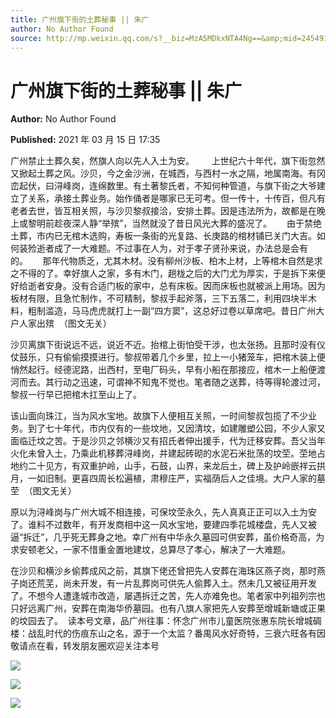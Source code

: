 ```yaml
---
title: 广州旗下街的土葬秘事 || 朱广
author: No Author Found
source: http://mp.weixin.qq.com/s?__biz=MzA5MDkxNTA4Ng==&amp;mid=2454910783&amp;idx=1&amp;sn=0b162555f89ff185500f8f90f76a7b2c&amp;chksm=87a23f5eb0d5b648577b9de6037120203df37ba02e1060842a6ea2ba2fd96f8e4011bf0f32de#rd
---
```


# 广州旗下街的土葬秘事 || 朱广

**Author:** No Author Found

**Published:** 2021 年 03 月 15 日 17:35

广州禁止土葬久矣，然旗人向以先人入土为安。       上世纪六十年代，旗下街忽然又掀起土葬之风。沙贝，今之金沙洲，在城西，与西村一水之隔，地属南海。有冈峦起伏，曰浔峰岗，连绵数里。有土著黎氏者，不知何种管道，与旗下街之大爷建立了关系，承接土葬业务。始作俑者是哪家已无可考。但一传十，十传百，但凡有老者去世，皆互相关照，与沙贝黎叔接洽，安排土葬。因是违法所为，故都是在晚上或黎明前趁夜深人静“举殡”，当然就没了昔日风光大葬的盛况了。      由于禁绝土葬，市内已无棺木选购，寿板一条街的光复路、长庚路的棺材铺已关门大吉。如何装殓逝者成了一大难题。不过事在人为，对于孝子贤孙来说，办法总是会有的。      那年代物质乏，尤其木材。没有柳州沙板、柏木上材，上等棺木自然是求之不得的了。幸好旗人之家，多有木门，趟栊之后的大门尤为厚实，于是拆下来便好给逝者安身。没有合适门板的家中，总有床板。因而床板也就被派上用场。因为板材有限，且急忙制作，不可精制，黎叔手起斧落，三下五落二，利用四块半木料，粗制滥造，马马虎虎就打上一副“四方窦”，这总好过卷以草席吧。昔日广州大户人家出殡  （图文无关）

沙贝离旗下街说远不远，说近不近。抬棺上街怕受干涉，也太张扬。且那时没有仪仗鼓乐，只有偷偷摸摸进行。黎叔带着几个乡里，拉上一小猪笼车，把棺木装上便悄然起行。经德泥路，出西村，至电厂码头，早有小船在那接应，棺木一上船便渡河而去。其行动之迅速，可谓神不知鬼不觉也。笔者随之送葬，待等得轮渡过河，黎叔一行早已把棺木扛至山上了。

该山面向珠江，当为风水宝地。故旗下人便相互关照，一时间黎叔包揽了不少业务。到了七十年代，市内仅有的一些坟地，又因清坟，如建雕塑公园，不少人家又面临迁坟之苦。于是沙贝之邻横沙又有招氏者伸出援手，代为迁移安葬。吾父当年火化未曾入土，乃乘此机移葬浔峰岗，并建起砖砌的水泥石米批荡的坟茔。茔地占地约二十见方，有双重护岭，山手，石鼓，山界，来龙后土，碑上及护岭嵌祥云拱月，一如旧制。更喜四周长松遍植，肃穆庄严，实福荫后人之佳境。大户人家的墓茔  （图文无关）

原以为浔峰岗与广州大城不相连接，可保坟茔永久，先人真真正正可以入土为安了。谁料不过数年，有开发商相中这一风水宝地，要建四季花城楼盘，先人又被逼“拆迁”，几乎死无葬身之地。幸广州有中华永久墓园可供安葬，虽价格奇高，为求安顿老父，一家不惜重金置地建坟，总算尽了孝心，解决了一大难题。

在沙贝和横沙乡偷葬成风之前，其旗下佬还曾把先人安葬在海珠区燕子岗，那时燕子岗还荒芜，尚未开发，有一片乱葬岗可供先人偷葬入土。然未几又被征用开发了。不想今人遭逢城市改造，屡遇拆迁之苦，先人亦难免也。笔者家中列祖列宗也只好远离广州，安葬在南海华侨墓园。也有八旗人家把先人安葬至增城新塘或正果的坟园去了。  读本号文章，品广州往事：怀念广州市儿童医院张惠东院长增城碉楼：战乱时代的伤痕东山之名，源于一个太监？番禺风水好奇特，三衰六旺各有因敬请点在看，转发朋友圈欢迎关注本号

![](https://mmbiz.qpic.cn/mmbiz_jpg/PJWG74pLsMZibbt1oLkygUE4IqDhvRIia0fDlscKI0LHy17uKYQ0Joh1KTOYuSPyVk1mtybvSia0Mvy42WWHaDolw/640)

![](https://mmbiz.qpic.cn/mmbiz_jpg/PJWG74pLsMZibbt1oLkygUE4IqDhvRIia0BSp7fZGH9bR5QMjNqnxfRwA1eU5JHZvdNKnr994zl3jZwNZkdlEKicg/640)

![](https://mmbiz.qpic.cn/mmbiz_jpg/PJWG74pLsMZibbt1oLkygUE4IqDhvRIia0DqwPOGKNlKARmibKuXpiakV1hbOlbaTy9w9ibt8r19hzeibOeBjKrwibuOA/640)
